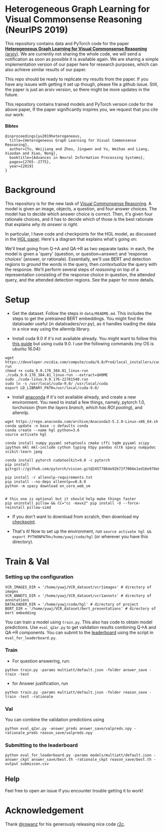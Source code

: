 # Heterogeneous Graph Learning for Visual Commonsense Reasoning (NeurlPS 2019)

This repository contains data and PyTorch code for the paper [**Heterogeneous Graph Learning for Visual Commonsense Reasoning** (arxiv)](https://arxiv.org/abs/1910.11475). We are currently not sharing the whole code, we will send a notification as soon as possible it is available again. We are sharing a simple implementation version of our paper here for research purposes, which can also achieve similar results of our paper.

This repo should be ready to replicate my results from the paper. If you have any issues with getting it set up though, please file a github issue. Still, the paper is just an arxiv version, so there might be more updates in the future.

This repository contains trained models and PyTorch version code for the above paper, If the paper significantly inspires you, we request that you cite our work:
#### Bibtex

```
@inproceedings{yu2019heterogeneous,
  title={Heterogeneous Graph Learning for Visual Commonsense Reasoning},
  author={Yu, Weijiang and Zhou, Jingwen and Yu, Weihao and Liang, Xiaodan and Xiao, Nong},
  booktitle={Advances in Neural Information Processing Systems},
  pages={2765--2775},
  year={2019}
}
```

# Background

This repository is for the new task of [Visual Commonsense Reasoning](https://visualcommonsense.com). A model is given an image, objects, a question, and four answer choices. The model has to decide which answer choice is correct. Then, it's given four rationale choices, and it has to decide which of those is the best rationale that explains *why its answer is right*.

In particular, I have code and checkpoints for the HGL model, as discussed in the [HGL paper](https://arxiv.org/abs/1910.11475).  Here's a diagram that explains what's going on:

We'll treat going from Q->A and QA->R as two separate tasks: in each, the model is given a 'query' (question, or question+answer) and 'response choices' (answer, or rationale). Essentially, we'll use BERT and detection regions to *ground* the words in the query, then *contextualize* the query with the response. We'll perform several steps of *reasoning* on top of a representation consisting of the response choice in question, the attended query, and the attended detection regions. See the paper for more details.

# Setup

* Get the dataset. Follow the steps in `data/README.md`. This includes the steps to get the pretrained BERT embeddings. You might find the dataloader useful (in dataloaders/vcr.py), as it handles loading the data in a nice way using the allennlp library.

* Install cuda 9.0 if it's not available already. You might want to follow this [this guide](https://medium.com/@zhanwenchen/install-cuda-9-2-and-cudnn-7-1-for-tensorflow-pytorch-gpu-on-ubuntu-16-04-1822ab4b2421) but using cuda 9.0. I use the following commands (my OS is ubuntu 16.04):
```
wget https://developer.nvidia.com/compute/cuda/9.0/Prod/local_installers/cuda_9.0.176_384.81_linux-run
chmod +x cuda_9.0.176_384.81_linux-run
./cuda_9.0.176_384.81_linux-run --extract=$HOME
sudo ./cuda-linux.9.0.176-22781540.run
sudo ln -s /usr/local/cuda-9.0/ /usr/local/cuda
export LD_LIBRARY_PATH=/usr/local/cuda-9.0/
```

* Install [anaconda](https://www.anaconda.com/) if it's not available already, and create a new environment. You need to install a few things, namely, pytorch 1.0, torchvision (*from the layers branch, which has ROI pooling*), and allennlp.

```
wget https://repo.anaconda.com/archive/Anaconda3-5.2.0-Linux-x86_64.sh
conda update -n base -c defaults conda
conda create --name hgl python=3.6
source activate hgl

conda install numpy pyyaml setuptools cmake cffi tqdm pyyaml scipy ipython mkl mkl-include cython typing h5py pandas nltk spacy numpydoc scikit-learn jpeg

conda install pytorch cudatoolkit=9.0 -c pytorch
pip install git+git://github.com/pytorch/vision.git@24577864e92b72f7066e1ed16e978e873e19d13d

pip install -r allennlp-requirements.txt
pip install --no-deps allennlp==0.8.0
python -m spacy download en_core_web_sm


# this one is optional but it should help make things faster
pip uninstall pillow && CC="cc -mavx2" pip install -U --force-reinstall pillow-simd
```

* If you don't want to download from scratch, then download my [checkpoint](https://drive.google.com/drive/folders/1ux9YG3sRmUVvsCt1nHwlB5Egw43NDsK1?usp=sharing).

* That's it! Now to set up the environment, run `source activate hgl && export PYTHONPATH=/home/yuwj/code/hgl` (or wherever you have this directory).

# Train & Val
### Setting up the configuration

```
VCR_IMAGES_DIR = '/home/yuwj/VCR_dataset/vcr1images' # directory of images
VCR_ANNOTS_DIR = '/home/yuwj/VCR_dataset/vcr1annots' # directory of annotations
DATALOADER_DIR = '/home/yuwj/code/hgl' # directory of project
BERT_DIR = '/home/yuwj/VCR_dataset/bert_presentations' # directory of bert embedding
```

You can train a model using `train.py`. This also has code to obtain model predictions. Use `eval_q2ar.py` to get validation results combining Q->A and QA->R components. You can submit to the [leaderboard](https://visualcommonsense.com/leaderboard/) using the script in `eval_for_leaderboard.py`.

### Train
- For question answering, run:
```
python train.py -params multiatt/default.json -folder answer_save -train -test
```

- for Answer justification, run
```
python train.py -params multiatt/default.json -folder reason_save -train -test -rationale
```

### Val
You can combine the validation predictions using
```
python eval_q2ar.py -answer_preds answer_save/valpreds.npy -rationale_preds reason_save/valpreds.npy
```
### Submitting to the leaderboard
```
python eval_for_leaderboard.py -params models/multiatt/default.json -answer_ckpt answer_save/best.th -rationale_ckpt reason_save/best.th -output submisson.csv
```

## Help

Feel free to open an issue if you encounter trouble getting it to work!

# Acknowledgement
Thank [@rowanz](https://github.com/rowanz) for his generously releasing nice code [r2c](https://github.com/rowanz/r2c).
